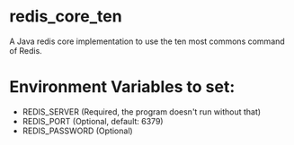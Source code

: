 # redis_core_ten
A Java redis core implementation to use the ten most commons command of Redis.

# Environment Variables to set:
- REDIS_SERVER (Required, the program doesn't run without that)
- REDIS_PORT (Optional, default: 6379)
- REDIS_PASSWORD (Optional)